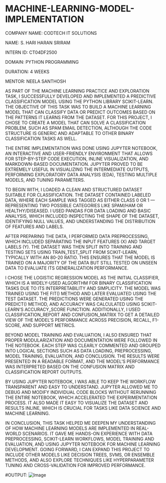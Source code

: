 # MACHINE-LEARNING-MODEL-IMPLEMENTATION

COMPANY NAME: CODTECH IT SOLUTIONS

NAME: S. HARI HARAN SRIRAM

INTERN ID: CT04DF2500

DOMAIN: PYTHON PROGRAMMING

DURATION: 4 WEEKS

MENTOR: NEELA SANTHOSH

AS PART OF THE MACHINE LEARNING PRACTICE AND EXPLORATION TASK, I SUCCESSFULLY DEVELOPED AND IMPLEMENTED A PREDICTIVE CLASSIFICATION MODEL USING THE PYTHON LIBRARY SCIKIT-LEARN. THE OBJECTIVE OF THIS TASK WAS TO BUILD A MACHINE LEARNING MODEL THAT CAN CLASSIFY DATA OR PREDICT OUTCOMES BASED ON THE PATTERNS IT LEARNS FROM THE DATASET. FOR THIS PROJECT, I CHOSE TO CREATE A MODEL THAT CAN SOLVE A CLASSIFICATION PROBLEM, SUCH AS SPAM EMAIL DETECTION, ALTHOUGH THE CODE STRUCTURE IS GENERIC AND ADAPTABLE TO OTHER BINARY CLASSIFICATION TASKS AS WELL.

THE ENTIRE IMPLEMENTATION WAS DONE USING JUPYTER NOTEBOOK, AN INTERACTIVE AND USER-FRIENDLY ENVIRONMENT THAT ALLOWS FOR STEP-BY-STEP CODE EXECUTION, INLINE VISUALIZATION, AND MARKDOWN-BASED DOCUMENTATION. JUPYTER PROVED TO BE EXTREMELY USEFUL IN VISUALIZING THE INTERMEDIATE OUTPUTS, PERFORMING EXPLORATORY DATA ANALYSIS (EDA), TESTING MULTIPLE MODELS, AND TUNING PARAMETERS.

TO BEGIN WITH, I LOADED A CLEAN AND STRUCTURED DATASET SUITABLE FOR CLASSIFICATION. THE DATASET CONTAINED LABELED DATA, WHERE EACH SAMPLE WAS TAGGED AS EITHER CLASS 0 OR 1 — REPRESENTING TWO POSSIBLE CATEGORIES LIKE SPAM/HAM OR HEALTHY/DISEASED. I USED PANDAS FOR DATA LOADING AND BASIC ANALYSIS, WHICH INCLUDED INSPECTING THE SHAPE OF THE DATASET, IDENTIFYING NULL VALUES, AND UNDERSTANDING THE DISTRIBUTION OF FEATURES AND LABELS.

AFTER PREPARING THE DATA, I PERFORMED DATA PREPROCESSING, WHICH INCLUDED SEPARATING THE INPUT FEATURES (X) AND TARGET LABELS (Y). THE DATASET WAS THEN SPLIT INTO TRAINING AND TESTING SETS USING TRAIN_TEST_SPLIT FROM SCIKIT-LEARN, TYPICALLY WITH AN 80-20 RATIO. THIS ENSURES THAT THE MODEL IS TRAINED ON A MAJORITY OF THE DATA BUT STILL TESTED ON UNSEEN DATA TO EVALUATE ITS GENERALIZATION PERFORMANCE.

I CHOSE THE LOGISTIC REGRESSION MODEL AS THE INITIAL CLASSIFIER, WHICH IS A WIDELY-USED ALGORITHM FOR BINARY CLASSIFICATION TASKS DUE TO ITS INTERPRETABILITY AND SIMPLICITY. THE MODEL WAS TRAINED USING THE FIT() METHOD AND LATER EVALUATED USING THE TEST DATASET. THE PREDICTIONS WERE GENERATED USING THE PREDICT() METHOD, AND ACCURACY WAS CALCULATED USING SCIKIT-LEARN'S ACCURACY_SCORE FUNCTION. ADDITIONALLY, I USED CLASSIFICATION_REPORT AND CONFUSION_MATRIX TO GET A DETAILED VIEW OF THE MODEL'S PERFORMANCE ACROSS PRECISION, RECALL, F1-SCORE, AND SUPPORT METRICS.

BEYOND MODEL TRAINING AND EVALUATION, I ALSO ENSURED THAT PROPER MODULARIZATION AND DOCUMENTATION WERE FOLLOWED IN THE NOTEBOOK. EACH STEP WAS CLEARLY COMMENTED AND GROUPED INTO LOGICAL SECTIONS SUCH AS DATA LOADING, PREPROCESSING, MODEL TRAINING, EVALUATION, AND CONCLUSION. THE RESULTS WERE PRESENTED IN A READABLE FORMAT, AND THE MODEL’S PERFORMANCE WAS INTERPRETED BASED ON THE CONFUSION MATRIX AND CLASSIFICATION REPORT OUTPUTS.

BY USING JUPYTER NOTEBOOK, I WAS ABLE TO KEEP THE WORKFLOW TRANSPARENT AND EASY TO UNDERSTAND. JUPYTER ALLOWED ME TO DEBUG AND MODIFY INDIVIDUAL CODE BLOCKS WITHOUT RERUNNING THE ENTIRE NOTEBOOK, WHICH ACCELERATED THE EXPERIMENTATION PROCESS. IT ALSO MADE IT EASY TO VISUALIZE THE DATASET AND RESULTS INLINE, WHICH IS CRUCIAL FOR TASKS LIKE DATA SCIENCE AND MACHINE LEARNING.

IN CONCLUSION, THIS TASK HELPED ME DEEPEN MY UNDERSTANDING OF HOW MACHINE LEARNING MODELS ARE IMPLEMENTED IN REAL-WORLD SCENARIOS. IT GAVE ME HANDS-ON EXPERIENCE WITH DATA PREPROCESSING, SCIKIT-LEARN WORKFLOWS, MODEL TRAINING AND EVALUATION, AND USING JUPYTER NOTEBOOK FOR MACHINE LEARNING DEVELOPMENT. GOING FORWARD, I CAN EXPAND THIS PROJECT TO INCLUDE OTHER MODELS LIKE DECISION TREES, SVMS, OR ENSEMBLE METHODS, AND ALSO EXPLORE TECHNIQUES LIKE HYPERPARAMETER TUNING AND CROSS-VALIDATION FOR IMPROVED PERFORMANCE.

#OUTPUT:
![Image](https://github.com/user-attachments/assets/3a43e80b-e52e-46c5-b308-07511121d553)
